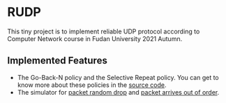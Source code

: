 # RUDP
This tiny project is to implement reliable UDP protocol according to Computer Network course in Fudan University 2021 Autumn.
## Implemented Features
- The Go-Back-N policy and the Selective Repeat policy. You can get to know more about these policies in the [source code](./Sender.py).
- The simulator for [packet random drop](tests/RandomDropTest.py) and [packet arrives out of order](tests/OutOfOrderTest.py).

